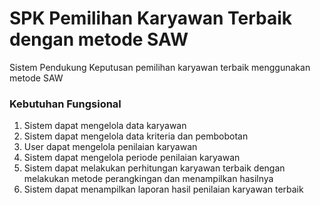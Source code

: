 # SPK Pemilihan Karyawan Terbaik dengan metode SAW
Sistem Pendukung Keputusan pemilihan karyawan terbaik menggunakan metode SAW

### Kebutuhan Fungsional
1. Sistem dapat mengelola data karyawan
2. Sistem dapat mengelola data kriteria dan pembobotan
3. User dapat mengelola penilaian karyawan
4. Sistem dapat mengelola periode penilaian karyawan
5. Sistem dapat melakukan perhitungan karyawan terbaik dengan melakukan metode perangkingan dan menampilkan hasilnya
6. Sistem dapat menampilkan laporan hasil penilaian karyawan terbaik

